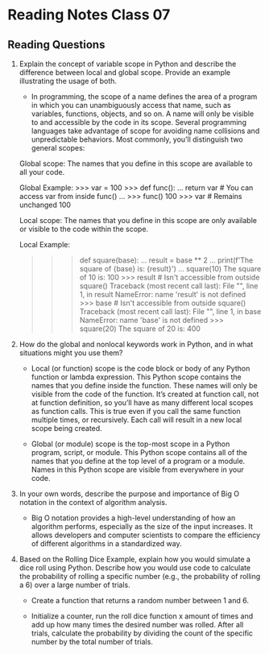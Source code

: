 # Reading Notes Class 07

## Reading Questions

1. Explain the concept of variable scope in Python and describe the difference between local and global scope. Provide an example illustrating the usage of both.

    * In programming, the scope of a name defines the area of a program in which you can unambiguously access that name, such as variables, functions, objects, and so on. A name will only be visible to and accessible by the code in its scope. Several programming languages take advantage of scope for avoiding name collisions and unpredictable behaviors. Most commonly, you’ll distinguish two general scopes:

    Global scope: The names that you define in this scope are available to all your code.

    Global Example:
        >>> var = 100
        >>> def func():
        ...     return var  # You can access var from inside func()
        ...
        >>> func()
        100
        >>> var  # Remains unchanged
        100


    Local scope: The names that you define in this scope are only available or visible to the code within the scope.

    Local Example:
    >>> def square(base):
    ...     result = base ** 2
    ...     print(f'The square of {base} is: {result}')
    ...
    >>> square(10)
    The square of 10 is: 100
        >>> result  # Isn't accessible from outside square()
        Traceback (most recent call last):
        File "<stdin>", line 1, in <module>
            result
        NameError: name 'result' is not defined
        >>> base  # Isn't accessible from outside square()
        Traceback (most recent call last):
        File "<stdin>", line 1, in <module>
            base
        NameError: name 'base' is not defined
        >>> square(20)
        The square of 20 is: 400

2. How do the global and nonlocal keywords work in Python, and in what situations might you use them?

    * Local (or function) scope is the code block or body of any Python function or lambda expression. This Python scope contains the names that you define inside the function. These names will only be visible from the code of the function. It’s created at function call, not at function definition, so you’ll have as many different local scopes as function calls. This is true even if you call the same function multiple times, or recursively. Each call will result in a new local scope being created.

    * Global (or module) scope is the top-most scope in a Python program, script, or module. This Python scope contains all of the names that you define at the top level of a program or a module. Names in this Python scope are visible from everywhere in your code.

3. In your own words, describe the purpose and importance of Big O notation in the context of algorithm analysis.

    * Big O notation provides a high-level understanding of how an algorithm performs, especially as the size of the input increases. It allows developers and computer scientists to compare the efficiency of different algorithms in a standardized way.

4. Based on the Rolling Dice Example, explain how you would simulate a dice roll using Python. Describe how you would use code to calculate the probability of rolling a specific number (e.g., the probability of rolling a 6) over a large number of trials.

    * Create a function that returns a random number between 1 and 6.

    * Initialize a counter, run the roll dice function x amount of times and add up how many times the desired number was rolled. After all trials, calculate the probability by dividing the count of the specific number by the total number of trials.
